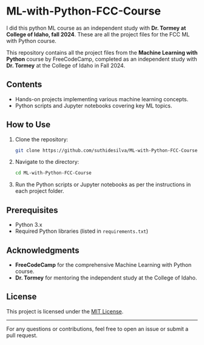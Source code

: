 # ML-with-Python-FCC-Course
I did this python ML course as an independent study with **Dr. Tormey at College of Idaho, fall 2024**. These are all the project files for the FCC ML with Python course.

This repository contains all the project files from the **Machine Learning with Python** course by FreeCodeCamp, completed as an independent study with **Dr. Tormey** at the College of Idaho in Fall 2024.

## Contents

- Hands-on projects implementing various machine learning concepts.
- Python scripts and Jupyter notebooks covering key ML topics.

## How to Use

1. Clone the repository:
   ```bash
   git clone https://github.com/suthidesilva/ML-with-Python-FCC-Course.git
   ```
2. Navigate to the directory:
   ```bash
   cd ML-with-Python-FCC-Course
   ```
3. Run the Python scripts or Jupyter notebooks as per the instructions in each project folder.

## Prerequisites

- Python 3.x
- Required Python libraries (listed in `requirements.txt`)

## Acknowledgments

- **FreeCodeCamp** for the comprehensive Machine Learning with Python course.
- **Dr. Tormey** for mentoring the independent study at the College of Idaho.

## License

This project is licensed under the [MIT License](LICENSE).

---

For any questions or contributions, feel free to open an issue or submit a pull request.

